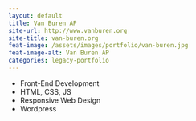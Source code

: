 ```yaml
---
layout: default
title: Van Buren AP
site-url: http://www.vanburen.org
site-title: van-buren.org
feat-image: /assets/images/portfolio/van-buren.jpg
feat-image-alt: Van Buren AP
categories: legacy-portfolio
---
```



<ul class="portfolio-role">
  <li>Front-End Development</li>
  <li>HTML, CSS, JS</li>
  <li>Responsive Web Design</li>
  <li>Wordpress</li>
</ul>